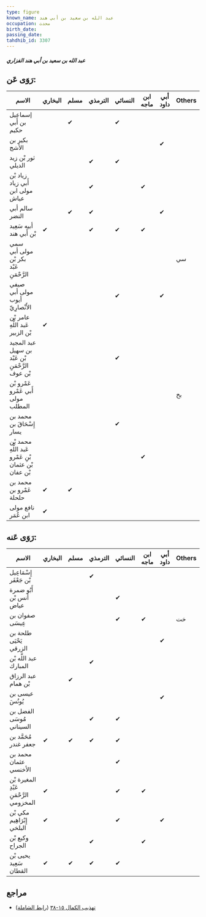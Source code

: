 ```yaml
---
type: figure
known_name: عبد الله بن سعيد بن أبي هند
occupation: محدث
birth_date:
passing_date:
tahdhib_id: 3307
---
```

##### عبد الله بن سعيد بن أبي هند الفزاري

## رَوَى عَن:
| الاسم                                                | البخاري | مسلم | الترمذي | النسائي | ابن ماجه | أبي داود | Others |
| ---------------------------------------------------- | ------- | ---- | ------- | ------- | -------- | -------- | ------ |
| إسماعيل بن أَبي حكيم                                 |         | ✔    |         | ✔       |          |          |        |
| بكير بن الأشج                                        |         |      |         |         |          | ✔        |        |
| ثور بْن زيد الديلي                                   |         |      | ✔       | ✔       |          |          |        |
| زياد بْن أَبي زياد مولى ابن عياش                     |         |      | ✔       |         | ✔        |          |        |
| سالم أبي النضر                                       |         | ✔    | ✔       |         |          | ✔        |        |
| أبيه سَعِيد بْن أَبي هند                             | ✔       |      | ✔       | ✔       | ✔        |          |        |
| سمي مولى أبي بكر بْن عَبْد الرَّحْمَنِ               |         |      |         |         |          |          | سي     |
| صيفي مولى أبي أيوب الأَنْصارِيّ                      |         |      |         | ✔       |          | ✔        |        |
| عامر بْن عَبد اللَّهِ بْن الزبير                     | ✔       |      |         |         |          |          |        |
| عبد المجيد بن سهيل بْن عَبْد الرَّحْمَنِ بْن عوف     |         |      |         | ✔       |          |          |        |
| عَمْرو بْن أَبي عَمْرو مولى المطلب                   |         |      |         |         |          |          | بخ     |
| محمد بن إِسْحَاقَ بن يسار                            |         |      |         | ✔       |          |          |        |
| محمد بْن عَبد اللَّهِ بْنِ عَمْرو بْن عثمان بْن عفان |         |      |         |         | ✔        |          |        |
| محمد بن عَمْرو بن حلحلة                              | ✔       | ✔    |         |         |          |          |        |
| نافع مولى ابن عُمَر                                  | ✔       |      |         |         |          |          |        |
## رَوَى عَنه:
| الاسم                                   | البخاري | مسلم | الترمذي | النسائي | ابن ماجه | أبي داود | Others |
| --------------------------------------- | ------- | ---- | ------- | ------- | -------- | -------- | ------ |
| إِسْمَاعِيل بْن جَعْفَر                 |         |      | ✔       |         |          |          |        |
| أَبُو ضمرة أنس بْن عياض                 |         |      |         | ✔       |          |          |        |
| صفوان بن عِيسَى                         |         |      |         | ✔       | ✔        |          | خت     |
| طلحة بن يَحْيَى الزرقي                  |         |      |         |         |          | ✔        |        |
| عبد اللَّه بْن المبارك                  |         |      | ✔       |         |          |          |        |
| عبد الرزاق بْن همام                     |         | ✔    |         |         |          |          |        |
| عيسى بن يُونُسَ                         |         |      |         |         |          | ✔        |        |
| الفضل بن مُوسَى السيناني                |         |      | ✔       | ✔       |          |          |        |
| مُحَمَّد بن جعفر غندر                   | ✔       | ✔    | ✔       | ✔       |          |          |        |
| محمد بن عثمان الأخنسي                   |         |      |         | ✔       |          |          |        |
| المغيرة بْن عَبْدِ الرَّحْمَنِ المخزومي | ✔       |      |         | ✔       | ✔        |          |        |
| مكي بْن إِبْرَاهِيم البلخي              | ✔       |      |         | ✔       |          | ✔        |        |
| وكيع بْن الجراح                         |         |      | ✔       |         | ✔        |          |        |
| يحيى بْن سَعِيد القطان                  | ✔       | ✔    | ✔       | ✔       |          |          |        |
## مراجع
- [تهذيب الكمال ١٥-٣٨](obsidian://open?vault=Tahdhib-al-Kamal&file=Figures/٣٣٠٧-عبد%20الله%20بن%20سعيد%20بن%20أبي%20هند%20الفزاري) ([رابط الشاملة](https://shamela.ws/book/3722/7522))